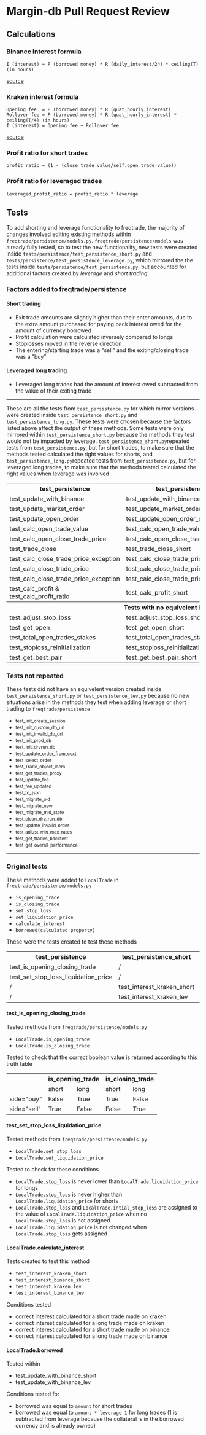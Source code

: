 # Margin-db Pull Request Review

## Calculations

### Binance interest formula

    I (interest) = P (borrowed money) * R (daily_interest/24) * ceiling(T) (in hours)

[source](https://www.binance.com/en/support/faq/360030157812)

### Kraken interest formula

    Opening fee  = P (borrowed money) * R (quat_hourly_interest)
    Rollover fee = P (borrowed money) * R (quat_hourly_interest) * ceiling(T/4) (in hours)
    I (interest) = Opening fee + Rollover fee

[source](https://support.kraken.com/hc/en-us/articles/206161568-What-are-the-fees-for-margin-trading-)

### Profit ratio for short trades

`profit_ratio = (1 - (close_trade_value/self.open_trade_value))`

### Profit ratio for leveraged trades

`leveraged_profit_ratio = profit_ratio * leverage`

## Tests

To add shorting and leverage functionality to freqtrade, the majority of changes involved editing existing methods within `freqtrade/persistence/models.py`. `freqtrade/persistence/models` was already fully tested, so to test the new functionality, new tests were created inside `tests/persistence/test_persistence_short.py` and `tests/persistence/test_persistence_leverage.py`, which mirrored the the tests inside `tests/persistence/test_persistence.py`, but accounted for additional factors created by _leverage_ and _short trading_

### Factors added to freqtrade/persistence

#### Short trading

- Exit trade amounts are slightly higher than their enter amounts, due to the extra amount purchased for paying back interest owed for the amount of currency borrowed
- Profit calculation were calculated inversely compared to longs
- Stoplosses moved in the reverse direction
- The entering/starting trade was a "sell" and the exiting/closing trade was a "buy"

#### Leveraged long trading

- Leveraged long trades had the amount of interest owed subtracted from the value of their exiting trade

<hr>

These are all the tests from `test_persistence.py` for which mirror versions were created inside `test_persistence_short.py` and `test_persistence_long.py`. These tests were chosen because the factors listed above affect the output of these methods. Some tests were only mirrored within `test_persistence_short.py` because the methods they test would not be impacted by leverage. `test_persistence_short.py`repeated tests from `test_persistence.py`, but for short trades, to make sure that the methods tested calculated the right values for shorts, and `test_persistence_long.py`repeated tests from `test_persistence.py`, but for leveraged long trades, to make sure that the methods tested calculated the right values when leverage was involved

<table style="width:100%">
  <tr>
    <th>test_persistence</th>
    <th>test_persistence_short</th> 
    <th>test_persistence_leverage</th>
  </tr>
  <tr>
    <td>test_update_with_binance</td>
    <td>test_update_with_binance_short</td>
    <td>test_update_with_binance_lev</td>
  </tr>
  <tr>
    <td>test_update_market_order</td>
    <td>test_update_market_order_short</td>
    <td>test_update_market_order_lev</td>
  </tr>
  <tr>
    <td>test_update_open_order</td>
    <td>test_update_open_order_short</td>
    <td>test_update_open_order_lev</td>
  </tr>
  <tr>
    <td>test_calc_open_trade_value</td>
    <td>test_calc_open_trade_value_short</td>
    <td>test_calc_open_trade_value_lev</td>
  </tr>
  <tr>
    <td>test_calc_open_close_trade_price</td>
    <td>test_calc_open_close_trade_price_short</td>
    <td>test_calc_open_close_trade_price_lev</td>
  </tr>
  <tr>
    <td>test_trade_close</td>
    <td>test_trade_close_short</td>
    <td>test_trade_close_lev</td>
  </tr>
  <tr>
    <td>test_calc_close_trade_price_exception</td>
    <td>test_calc_close_trade_price_exception_short</td>
    <td>test_calc_close_trade_price_exception_lev</td>
  </tr>
  <tr>
    <td>test_calc_close_trade_price</td>
    <td>test_calc_close_trade_price_short</td>
    <td>test_calc_close_trade_price_lev</td>
  </tr>
  <tr>
    <td>test_calc_close_trade_price_exception</td>
    <td>test_calc_close_trade_price_exception_short</td>
    <td>test_calc_close_trade_price_exception_lev</td>
  </tr>
  <tr>
    <td>test_calc_profit & test_calc_profit_ratio</td>
    <td>test_calc_profit_short</td>
    <td>test_calc_profit_lev</td>
  </tr>
  <tr>
    <th colspan="3">
    Tests with no equivelent in test_persistence_lev
    </th>
  </tr>
  <tr>
    <td>test_adjust_stop_loss</td>
    <td>test_adjust_stop_loss_short</td>
  </tr>
  <tr>
    <td>test_get_open</td>
    <td>test_get_open_short</td>
  </tr>
  <tr>
    <td>test_total_open_trades_stakes</td>
    <td>test_total_open_trades_stakes_short</td>
  </tr>
  <tr>
    <td>test_stoploss_reinitialization</td>
    <td>test_stoploss_reinitialization_short</td>
  </tr>
  <tr>
    <td>test_get_best_pair</td>
    <td>test_get_best_pair_short</td>
  </tr>
</table>

### Tests not repeated

These tests did not have an equivelent version created inside `test_persistence_short.py` or `test_persistence_lev.py` because no new situations arise in the methods they test when adding leverage or short trading to `freqtrade/persistence`

- <small>test_init_create_session</small>
- <small>test_init_custom_db_url</small>
- <small>test_init_invalid_db_url</small>
- <small>test_init_prod_db</small>
- <small>test_init_dryrun_db</small>
- <small>test_update_order_from_ccxt</small>
- <small>test_select_order</small>
- <small>test_Trade_object_idem</small>
- <small>test_get_trades_proxy</small>
- <small>test_update_fee</small>
- <small>test_fee_updated</small>
- <small>test_to_json</small>
- <small>test_migrate_old</small>
- <small>test_migrate_new</small>
- <small>test_migrate_mid_state</small>
- <small>test_clean_dry_run_db</small>
- <small>test_update_invalid_order</small>
- <small>test_adjust_min_max_rates</small>
- <small>test_get_trades_backtest</small>
- <small>test_get_overall_performance</small>

<hr>

### Original tests

These methods were added to `LocalTrade` in `freqtrade/persistence/models.py`

- `is_opening_trade`
- `is_closing_trade`
- `set_stop_loss`
- `set_liquidation_price`
- `calculate_interest`
- `borrowed(calculated property)`

These were the tests created to test these methods

<table style="width:100%">
  <tr>
    <th>test_persistence</th>
    <th>test_persistence_short</th> 
    <th>test_persistence_lev</th>
  </tr>
  <tr>
    <td>test_is_opening_closing_trade</td>
    <td>/</td>
    <td>/</td>
  </tr>
  <tr>
    <td>test_set_stop_loss_liquidation_price</td>
    <td>/</td>
    <td>/</td>
  </tr>
  <tr>
    <td>/</td>
    <td>test_interest_kraken_short</td>
    <td>test_interest_binance_short</td>
  </tr>
  <tr>
    <td>/</td>
    <td>test_interest_kraken_lev</td>
    <td>test_interest_binance_lev</td>
  </tr>
</table>

#### test_is_opening_closing_trade

Tested methods from `freqtrade/persistence/models.py`

- `LocalTrade.is_opening_trade`
- `LocalTrade.is_closing_trade`

Tested to check that the correct boolean value is returned according to this truth table

<table style="width:100%">
  <tr>
    <th colspan="1"></th>
    <th colspan="2">is_opening_trade</th>
    <th colspan="2">is_closing_trade</th> 
  </tr>
  <tr>
    <td></td>
    <td>short</td>
    <td>long</td>
    <td>short</td>
    <td>long</td>
  </tr>
  <tr>
    <td>side="buy"</td>
    <td>False</td>
    <td>True</td>
    <td>True</td>
    <td>False</td>
  </tr>
  <tr>
    <td>side="sell"</td>
    <td>True</td>
    <td>False</td>
    <td>False</td>    
    <td>True</td>
  </tr>
</table>

#### test_set_stop_loss_liquidation_price

Tested methods from `freqtrade/persistence/models.py`

- `LocalTrade.set_stop_loss`
- `LocalTrade.set_liquidation_price`

Tested to check for these conditions

- `LocalTrade.stop_loss` is never lower than `LocalTrade.liquidation_price` for longs
- `LocalTrade.stop_loss` is never higher than `LocalTrade.liquidation_price` for shorts
- `LocalTrade.stop_loss` and `LocalTrade.intial_stop_loss` are assigned to the value of `LocalTrade.liquidation_price` when no `LocalTrade.stop_loss` is not assigned
- `LocalTrade.liquidation_price` is not changed when `LocalTrade.stop_loss` gets assigned

#### LocalTrade.calculate_interest

Tests created to test this method

- `test_interest_kraken_short`
- `test_interest_binance_short`
- `test_interest_kraken_lev`
- `test_interest_binance_lev`

Conditions tested

- correct interest calculated for a short trade made on kraken
- correct interest calculated for a long trade made on kraken
- correct interest calculated for a short trade made on binance
- correct interest calculated for a long trade made on binance

#### LocalTrade.borrowed

Tested within

- test_update_with_binance_short
- test_update_with_binance_lev

Conditions tested for

- borrowed was equal to `amount` for short trades
- borrowed was equal to `amount * leverage-1` for long trades (1 is subtracted from leverage because the collateral is in the borrowed currency and is already owned)
